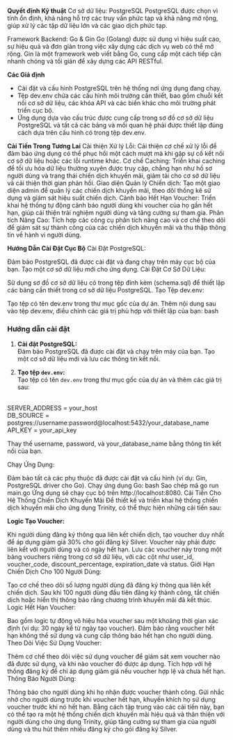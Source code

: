 **Quyết định Kỹ thuật**
Cơ sở dữ liệu: PostgreSQL
PostgreSQL được chọn vì tính ổn định, khả năng hỗ trợ các truy vấn phức tạp và khả năng mở rộng, giúp xử lý các tập dữ liệu lớn và các giao dịch phức tạp.

Framework Backend: Go & Gin
Go (Golang) được sử dụng vì hiệu suất cao, sự hiệu quả và đơn giản trong việc xây dựng các dịch vụ web có thể mở rộng. Gin là một framework web viết bằng Go, cung cấp một cách tiếp cận nhanh chóng và tối giản để xây dựng các API RESTful.

**Các Giả định**
 - Cài đặt và cấu hình PostgreSQL trên hệ thống nơi ứng dụng đang chạy.
 - Tệp dev.env chứa các cấu hình môi trường cần thiết, bao gồm chuỗi kết nối cơ sở dữ liệu, các khóa API và các biến khác cho môi trường phát triển cục bộ.
 - Ứng dụng dựa vào cấu trúc được cung cấp trong sơ đồ cơ sở dữ liệu PostgreSQL và tất cả các bảng và mối quan hệ phải được thiết lập đúng cách dựa trên cấu hình có trong tệp dev.env.

**Cải Tiến Trong Tương Lai**
Cải thiện Xử lý Lỗi: Cải thiện cơ chế xử lý lỗi để đảm bảo ứng dụng có thể phục hồi một cách mượt mà khi gặp sự cố kết nối cơ sở dữ liệu hoặc các lỗi runtime khác.
Cơ chế Caching: Triển khai caching để tối ưu hóa dữ liệu thường xuyên được truy cập, chẳng hạn như hồ sơ người dùng và trạng thái chiến dịch khuyến mãi, giảm tải cho cơ sở dữ liệu và cải thiện thời gian phản hồi.
Giao diện Quản lý Chiến dịch: Tạo một giao diện admin để quản lý các chiến dịch khuyến mãi, theo dõi thống kê sử dụng và giám sát hiệu suất chiến dịch.
Cảnh báo Hết Hạn Voucher: Triển khai hệ thống tự động cảnh báo người dùng khi voucher của họ gần hết hạn, giúp cải thiện trải nghiệm người dùng và tăng cường sự tham gia.
Phân tích Nâng Cao: Tích hợp các công cụ phân tích nâng cao và cơ chế theo dõi để giám sát sự thành công của các chiến dịch khuyến mãi và thu thập thông tin về hành vi người dùng.

**Hướng Dẫn Cài Đặt Cục Bộ**
Cài Đặt PostgreSQL:

Đảm bảo PostgreSQL đã được cài đặt và đang chạy trên máy cục bộ của bạn.
Tạo một cơ sở dữ liệu mới cho ứng dụng.
Cài Đặt Cơ Sở Dữ Liệu:

Sử dụng sơ đồ cơ sở dữ liệu có trong tệp đính kèm (schema.sql) để thiết lập các bảng cần thiết trong cơ sở dữ liệu PostgreSQL.
Tạo Tệp dev.env:

Tạo tệp có tên dev.env trong thư mục gốc của dự án.
Thêm nội dung sau vào tệp dev.env, điều chỉnh các giá trị phù hợp với thiết lập của bạn:
bash


### Hướng dẫn cài đặt

1. **Cài đặt PostgreSQL:**  
   Đảm bảo PostgreSQL đã được cài đặt và chạy trên máy của bạn. Tạo một cơ sở dữ liệu mới và lưu các thông tin kết nối.

2. **Tạo tệp `dev.env`:**  
   Tạo tệp có tên `dev.env` trong thư mục gốc của dự án và thêm các giá trị sau:
<br>
SERVER_ADDRESS = your_host<br>
DB_SOURCE = postgres://username:password@localhost:5432/your_database_name<br>
API_KEY = your_api_key<br>


Thay thế username, password, và your_database_name bằng thông tin kết nối của bạn.

Chạy Ứng Dụng:

Đảm bảo tất cả các phụ thuộc đã được cài đặt và cấu hình (ví dụ: Gin, PostgreSQL driver cho Go).
Chạy ứng dụng Go:
bash
Sao chép mã
go run main.go
Ứng dụng sẽ chạy cục bộ trên http://localhost:8080.
Cải Tiến Cho Hệ Thống Chiến Dịch Khuyến Mãi
Để thiết kế và triển khai hệ thống chiến dịch khuyến mãi cho ứng dụng Trinity, có thể thực hiện những cải tiến sau:

**Logic Tạo Voucher:**

Khi người dùng đăng ký thông qua liên kết chiến dịch, tạo voucher duy nhất để áp dụng giảm giá 30% cho gói đăng ký Silver. Voucher này phải được liên kết với người dùng và có ngày hết hạn.
Lưu các voucher này trong một bảng vouchers riêng trong cơ sở dữ liệu, với các cột như user_id, voucher_code, discount_percentage, expiration_date và status.
Giới Hạn Chiến Dịch Cho 100 Người Dùng:

Tạo cơ chế theo dõi số lượng người dùng đã đăng ký thông qua liên kết chiến dịch.
Sau khi 100 người dùng đầu tiên đăng ký thành công, tắt chiến dịch hoặc hiển thị thông báo rằng chương trình khuyến mãi đã kết thúc.
Logic Hết Hạn Voucher:

Bao gồm logic tự động vô hiệu hóa voucher sau một khoảng thời gian xác định (ví dụ: 30 ngày kể từ ngày tạo voucher).
Đảm bảo rằng voucher hết hạn không thể sử dụng và cung cấp thông báo hết hạn cho người dùng.
Theo Dõi Việc Sử Dụng Voucher:

Thêm cơ chế theo dõi việc sử dụng voucher để giám sát xem voucher nào đã được sử dụng, và khi nào voucher đó được áp dụng.
Tích hợp với hệ thống đăng ký để chỉ áp dụng giảm giá nếu voucher hợp lệ và chưa hết hạn.
Thông Báo Người Dùng:

Thông báo cho người dùng khi họ nhận được voucher thành công.
Gửi nhắc nhở cho người dùng trước khi voucher hết hạn, khuyến khích họ sử dụng voucher trước khi nó hết hạn.
Bằng cách tập trung vào các cải tiến này, bạn có thể tạo ra một hệ thống chiến dịch khuyến mãi hiệu quả và thân thiện với người dùng cho ứng dụng Trinity, giúp tăng cường sự tham gia của người dùng và thu hút thêm nhiều đăng ký cho gói đăng ký Silver.
